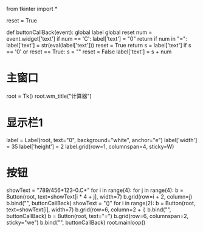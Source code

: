 from tkinter import *

reset = True


def buttonCallBack(event):
    global label
    global reset
    num = event.widget['text']
    if num == 'C':
        label['text'] = "0"
        return
    if num in "=":
        label['text'] = str(eval(label['text']))
        reset = True
        return
    s = label['text']
    if s == '0' or reset == True:
        s = ""
        reset = False
    label['text'] = s + num


# 主窗口
root = Tk()
root.wm_title("计算器")
# 显示栏1
label = Label(root, text="0", background="white", anchor="e")
label['width'] = 35
label['height'] = 2
label.grid(row=1, columnspan=4, sticky=W)
# 按钮
showText = "789/456*123-0.C+"
for i in range(4):
    for j in range(4):
        b = Button(root, text=showText[i * 4 + j], width=7)
        b.grid(row=i + 2, column=j)
        b.bind("<Button-1>", buttonCallBack)
showText = "()"
for i in range(2):
    b = Button(root, text=showText[i], width=7)
    b.grid(row=6, column=2 + i)
    b.bind("<Button-1>", buttonCallBack)
b = Button(root, text="=")
b.grid(row=6, columnspan=2, sticky="we")
b.bind("<Button-1>", buttonCallBack)
root.mainloop()
